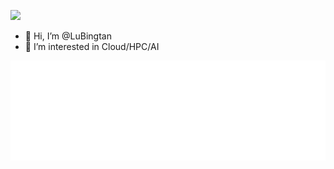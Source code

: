 ![](https://komarev.com/ghpvc/?username=LuBingtan)
- 👋 Hi, I’m @LuBingtan
- 👀 I’m interested in Cloud/HPC/AI 

![Metrics](github-metrics.svg)

<!---
LuBingtan/LuBingtan is a ✨ special ✨ repository because its `README.md` (this file) appears on your GitHub profile.
You can click the Preview link to take a look at your changes.
--->
